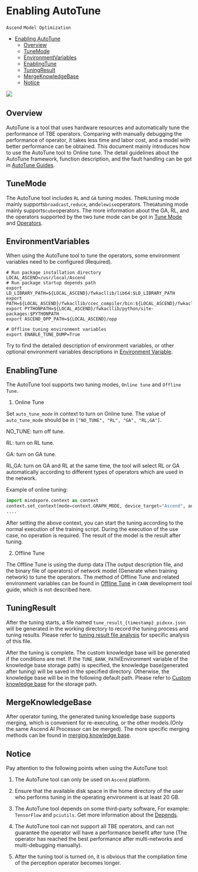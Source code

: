 # Enabling AutoTune

`Ascend` `Model Optimization`

<!-- TOC -->

- [Enabling AutoTune](#Enabling-AutoTune)
    - [Overview](#Overview)
    - [TuneMode](#TuneMode)
    - [EnvironmentVariables](#EnvironmentVariables)
    - [EnablingTune](#EnablingTune)
    - [TuningResult](#TuningResult)
    - [MergeKnowledgeBase](#MergeKnowledgeBase)
    - [Notice](#Notice)

<!-- /TOC -->

<a href="https://gitee.com/mindspore/docs/blob/master/docs/mindspore/programming_guide/source_en/enable_auto_tune.md" target="_blank"><img src="https://gitee.com/mindspore/docs/raw/master/resource/_static/logo_source_en.png"></a>&nbsp;&nbsp;

## Overview

AutoTune is a tool that uses hardware resources and automatically tune the performance of TBE operators. Comparing with manually debugging the performance of operator, it takes less time and labor cost, and a model with better performance can be obtained. This document mainly introduces how to use the AutoTune tool to Online tune. The detail guidelines about the AutoTune framework, function description, and the fault handling can be got in [AutoTune Guides](https://support.huawei.com/enterprise/en/doc/EDOC1100206689/31d1d888/about-this-document).

## TuneMode

The AutoTune tool includes `RL` and `GA` tuning modes. The`RL`tuning mode mainly supports`broadcast`,`reduce`, and`elewise`operators. The`GA`tuning mode mainly supports`cube`operators. The more information about the GA, RL, and the operators supported by the two tune mode can be got in [Tune Mode](https://support.huawei.com/enterprise/en/doc/EDOC1100206689/41bb2c07) and [Operators](https://support.huawei.com/enterprise/en/doc/EDOC1100206689/74e08a9c/operator-list).

## EnvironmentVariables

When using the AutoTune tool to tune the operators, some environment variables need to be configured (Required).

```shell
# Run package installation directory
LOCAL_ASCEND=/usr/local/Ascend
# Run package startup depends path
export LD_LIBRARY_PATH=${LOCAL_ASCEND}/fwkacllib/lib64:$LD_LIBRARY_PATH
export PATH=${LOCAL_ASCEND}/fwkacllib/ccec_compiler/bin:${LOCAL_ASCEND}/fwkacllib/bin:$PATH
export PYTHONPATH=${LOCAL_ASCEND}/fwkacllib/python/site-packages:$PYTHONPATH
export ASCEND_OPP_PATH=${LOCAL_ASCEND}/opp

# Offline tuning environment variables
export ENABLE_TUNE_DUMP=True
```

Try to find the detailed description of environment variables, or other optional environment variables descriptions in [Environment Variable](https://support.huawei.com/enterprise/en/doc/EDOC1100206689/3f0a50ba/environment-variable-configuration).

## EnablingTune

The AutoTune tool supports two tuning modes, `Online tune` and `Offline Tune`.

1. Online Tune

  Set `auto_tune_mode` in context to turn on Online tune. The value of `auto_tune_mode` should be in `["NO_TUNE", "RL", "GA", "RL,GA"]`.

  NO_TUNE: turn off tune.

  RL: turn on RL tune.

  GA: turn on GA tune.

  RL,GA: turn on GA and RL at the same time, the tool will select RL or GA automatically according to different types of operators which are used in the network.

  Example of online tuning:

  ```python
  import mindspore.context as context
  context.set_context(mode=context.GRAPH_MODE, device_target="Ascend", auto_tune_mode="GA,RL")
  ....
  ```

  After setting the above context, you can start the tuning according to the normal execution of the training script. During the execution of the use case, no operation is required. The result of the model is the result after tuning.

2. Offline Tune

  The Offline Tune is using the dump data (The output description file, and the binary file of operators) of network model (Generate when training network) to tune the operators. The method of Offline Tune and related environment variables can be found in [Offline Tune](https://support.huawei.com/enterprise/en/doc/EDOC1100206689/2fa72dd0) in `CANN` development tool guide, which is not described here.

## TuningResult

After the tuning starts, a file named `tune_result_{timestamp}_pidxxx.json` will be generated in the working directory to record the tuning process and tuning results. Please refer to [tuning result file analysis](https://support.huawei.com/enterprise/en/doc/EDOC1100206689/b6ae7c6a) for specific analysis of this file.

After the tuning is complete. The custom knowledge base will be generated if the conditions are met. If the `TUNE_BANK_PATH`(Environment variable of the knowledge base storage path) is specified, the knowledge base(generated after tuning) will be saved in the specified directory. Otherwise, the knowledge base will be in the following default path. Please refer to [Custom knowledge base](https://support.huawei.com/enterprise/en/doc/EDOC1100206689/b6ae7c6a) for the storage path.

## MergeKnowledgeBase

After operator tuning, the generated tuning knowledge base supports merging, which is convenient for re-executing, or the other models.(Only the same Ascend AI Processor can be merged). The more specific merging methods can be found in [merging knowledge base](https://support.huawei.com/enterprise/en/doc/EDOC1100206689/c1a94cfc/repository-merging).

## Notice

Pay attention to the following points when using the AutoTune tool:

1. The AutoTune tool can only be used on `Ascend` platform.

2. Ensure that the available disk space in the home directory of the user who performs tuning in the operating environment is at least 20 GB.

3. The AutoTune tool depends on some third-party software, For example: `TensorFlow` and `pciutils`. Get more information about the [Depends](https://support.huawei.com/enterprise/en/doc/EDOC1100206689/480d602c/environment-setup).

4. The AutoTune tool can not support all TBE operators, and can not guarantee the operator will have a performance benefit after tune (The operator has reached the best performance after multi-networks and multi-debugging manually).

5. After the tuning tool is turned on, it is obvious that the compilation time of the perception operator becomes longer.
